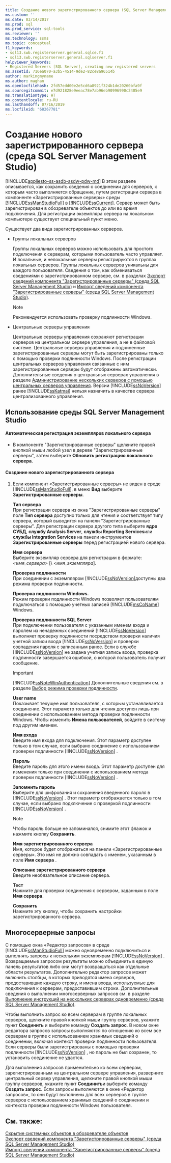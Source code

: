 ```yaml
---
title: Создание нового зарегистрированного сервера (SQL Server Management Studio) | Документы Майкрософт
ms.custom: ''
ms.date: 03/14/2017
ms.prod: sql
ms.prod_service: sql-tools
ms.reviewer: ''
ms.technology: ssms
ms.topic: conceptual
f1_keywords:
- sql13.swb.registerserver.general.sqlce.f1
- sql13.swb.registerserver.general.sqlserver.f1
helpviewer_keywords:
- Registered Servers [SQL Server], creating new registered servers
ms.assetid: 716ea070-a3b5-4514-9de2-82ce8a96514b
author: markingmyname
ms.author: maghan
ms.openlocfilehash: 2fd57edd00e2e5cd6a8921f324b1de20260bfa9f
ms.sourcegitcommit: e7d921828e9eeac78e7ab96eb90996990c2405e9
ms.translationtype: HT
ms.contentlocale: ru-RU
ms.lasthandoff: 07/16/2019
ms.locfileid: "68267781"
---
```

# <a name="create-a-new-registered-server-sql-server-management-studio"></a>Создание нового зарегистрированного сервера (среда SQL Server Management Studio)
[!INCLUDE[appliesto-ss-asdb-asdw-pdw-md](../../includes/appliesto-ss-asdb-asdw-pdw-md.md)]
  В этом разделе описывается, как сохранить сведения о соединении для серверов, к которым часто выполняется обращение, путем регистрации сервера в компоненте «Зарегистрированные серверы» среды [!INCLUDE[ssManStudioFull](../../includes/ssmanstudiofull-md.md)] в [!INCLUDE[ssCurrent](../../includes/sscurrent-md.md)]. Сервер может быть зарегистрирован в обозревателе объектов до или во время подключения. Для регистрации экземпляра сервера на локальном компьютере существует специальный пункт меню.  
  
 Существует два вида зарегистрированных серверов.  
  
-   Группы локальных серверов  
  
     Группы локальных серверов можно использовать для простого подключения к серверам, которыми пользователь часто управляет. И локальные, и нелокальные серверы регистрируются в группах локальных серверов. Группы локальных серверов уникальны для каждого пользователя. Сведения о том, как обмениваться сведениями о зарегистрированном сервере, см. в разделах [Экспорт сведений компонента "Зарегистрированные серверы" (среда SQL Server Management Studio)](../../tools/sql-server-management-studio/export-registered-server-information-sql-server-management-studio.md) и [Импорт сведений компонента "Зарегистрированные серверы" (среда SQL Server Management Studio)](../../tools/sql-server-management-studio/import-registered-server-information-sql-server-management-studio.md).  
  
    > [!NOTE]  
    >  Рекомендуется использовать проверку подлинности Windows.  
  
-   Центральные серверы управления  
  
     Центральные серверы управления сохраняют регистрации серверов на центральном сервере управления, а не в файловой системе. Центральные серверы управления и подчиненные зарегистрированные серверы могут быть зарегистрированы только с помощью проверки подлинности Windows. После регистрации центральных серверов управления связанные с ним зарегистрированные серверы будут отображены автоматически. Дополнительные сведения о центральных серверах управления в разделе [Администрирование нескольких серверов с помощью центральных серверов управления](../../relational-databases/administer-multiple-servers-using-central-management-servers.md). Версии [!INCLUDE[ssNoVersion](../../includes/ssnoversion-md.md)] ранее [!INCLUDE[ssKatmai](../../includes/sskatmai-md.md)] нельзя назначить в качестве сервера централизованного управления.  
  
##  <a name="SSMSProcedure"></a> Использование среды SQL Server Management Studio  
  
#### <a name="to-automatically-register-the-local-server-instances"></a>Автоматическая регистрация экземпляров локального сервера  
  
-   В компоненте "Зарегистрированные серверы" щелкните правой кнопкой мыши любой узел в дереве "Зарегистрированные серверы", затем выберите **Обновить регистрацию локального сервера**.  
  
#### <a name="to-create-a-new-registered-server"></a>Создание нового зарегистрированного сервера  
  
1.  Если компонент «Зарегистрированные серверы» не виден в среде [!INCLUDE[ssManStudioFull](../../includes/ssmanstudiofull-md.md)], в меню **Вид** выберите **Зарегистрированные серверы**.  
  
     **Тип сервера**  
     При регистрации сервера из окна "Зарегистрированные серверы" поле **Тип сервера** доступно только для чтения и соответствует типу сервера, который выводится на панели "Зарегистрированные серверы". Для регистрации сервера другого типа выберите **ядро СУБД**, **службу Analysis Server**, **службы Reporting Services**или **службы Integration Services** на панели инструментов **Зарегистрированные серверы** перед регистрацией нового сервера.  
  
     **Имя сервера**  
     Выберите экземпляр сервера для регистрации в формате: *\<имя_сервера>* [\\ *\<имя_экземпляра*].  
  
     **Проверка подлинности**  
     При соединении с экземпляром [!INCLUDE[ssNoVersion](../../includes/ssnoversion-md.md)]доступны два режима проверки подлинности.  
  
     **Проверка подлинности Windows.**  
     Режим проверки подлинности Windows позволяет пользователям подключаться с помощью учетных записей [!INCLUDE[msCoName](../../includes/msconame-md.md)] Windows.  
  
     **Проверка подлинности SQL Server**  
     При подключении пользователя с указанным именем входа и паролем из ненадежных соединений [!INCLUDE[ssNoVersion](../../includes/ssnoversion-md.md)] выполняет проверку подлинности посредством проверки наличия учетной записи входа [!INCLUDE[ssNoVersion](../../includes/ssnoversion-md.md)] и проверки совпадения пароля с записанным ранее. Если в службе [!INCLUDE[ssNoVersion](../../includes/ssnoversion-md.md)] не задана учетная запись входа, проверка подлинности завершается ошибкой, о которой пользователь получит сообщение.  
  
    > [!IMPORTANT]  
    >  [!INCLUDE[ssNoteWinAuthentication](../../includes/ssnotewinauthentication-md.md)] Дополнительные сведения см. в разделе [Выбор режима проверки подлинности](../../relational-databases/security/choose-an-authentication-mode.md).  
  
     **User name**  
     Показывает текущее имя пользователя, с которым устанавливается соединение. Этот параметр только для чтения доступен лишь при соединении с использованием метода проверки подлинности Windows. Чтобы изменить **Имена пользователей**, войдите в систему под другим именем.  
  
     **Имя входа**  
     Введите имя входа для подключения. Этот параметр доступен только в том случае, если выбрано соединение с использованием проверки подлинности [!INCLUDE[ssNoVersion](../../includes/ssnoversion-md.md)] .  
  
     **Пароль**  
     Введите пароль для этого имени входа. Этот параметр доступен для изменения только при соединении с использованием метода проверки подлинности [!INCLUDE[ssNoVersion](../../includes/ssnoversion-md.md)] .  
  
     **Запомнить пароль**  
     Выберите для шифрования и сохранения введенного пароля в [!INCLUDE[ssNoVersion](../../includes/ssnoversion-md.md)] . Этот параметр отображается только в том случае, если выбрано подключение с проверкой подлинности [!INCLUDE[ssNoVersion](../../includes/ssnoversion-md.md)] .  
  
    > [!NOTE]  
    >  Чтобы пароль больше не запоминался, снимите этот флажок и нажмите кнопку **Сохранить**.  
  
     **Имя зарегистрированного сервера**  
     Имя, которое будет отображаться на панели «Зарегистрированные серверы». Это имя не должно совпадать с именем, указанным в поле **Имя сервера** .  
  
     **Описание зарегистрированного сервера**  
     Введите необязательное описание сервера.  
  
     **Тест**  
     Нажмите для проверки соединения с сервером, заданным в поле **Имя сервера**.  
  
     **Сохранить**  
     Нажмите эту кнопку, чтобы сохранить настройки зарегистрированного сервера.  
  
## <a name="multiserver-queries"></a>Многосерверные запросы  
 С помощью окна «Редактор запросов» в среде [!INCLUDE[ssManStudioFull](../../includes/ssmanstudiofull-md.md)] можно одновременно подключиться и выполнять запросы к нескольким экземплярам [!INCLUDE[ssNoVersion](../../includes/ssnoversion-md.md)] . Возвращаемые запросом результаты можно объединить в единую панель результатов либо они могут возвращаться как отдельные области результатов. Дополнительно редактор запросов может включить столбцы, в которых приводятся имена серверов, предоставивших каждую строку, и имена входа, используемые для подключения к серверам, предоставившим строки. Дополнительные сведения о выполнении многосерверных запросов см. в разделе [Выполнение инструкций на нескольких серверах одновременно (среда SQL Server Management Studio)](../../tools/sql-server-management-studio/execute-statements-against-multiple-servers-simultaneously.md).  
  
 Чтобы выполнить запрос ко всем серверам в группе локальных серверов, щелкните правой кнопкой мыши группу серверов, укажите пункт **Соединить** и выберите команду **Создать запрос**. В новом окне редактора запросов запросы выполняются по отношению ко всем все серверам в группе с использованием хранимых сведений о соединении, включая контекст проверки подлинности пользователя. Если серверы были зарегистрированы с помощью проверки подлинности [!INCLUDE[ssNoVersion](../../includes/ssnoversion-md.md)] , но пароль не был сохранен, то установить соединение не удастся.  
  
 Для выполнения запросов применительно ко всем серверам, зарегистрированным на центральном сервере управления, разверните центральный сервер управления, щелкните правой кнопкой мыши группу серверов, укажите пункт **Соединить**и выберите команду **Создать запрос**. Если запросы выполняются в окне «Редактор запросов», то они будут выполнены для всех серверов в группе серверов с использованием хранимых сведений о соединении и контекста проверки подлинности Windows пользователя.  
  
## <a name="see-also"></a>См. также:  
 [Скрытие системных объектов в обозревателе объектов](../object/hide-system-objects-in-object-explorer.md)   
 [Экспорт сведений компонента "Зарегистрированные серверы" (среда SQL Server Management Studio)](../../tools/sql-server-management-studio/export-registered-server-information-sql-server-management-studio.md)   
 [Импорт сведений компонента "Зарегистрированные серверы" (среда SQL Server Management Studio)](../../tools/sql-server-management-studio/import-registered-server-information-sql-server-management-studio.md)  
  
  
